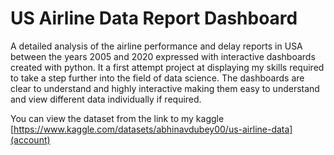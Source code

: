 # US Airline Data Report Dashboard
A detailed analysis of the airline performance and delay reports in USA between the years 2005 and 2020 expressed with interactive dashboards created with python.
It a first attempt project at displaying my skills required to take a step further into the field of data science.
The dashboards are clear to understand and highly interactive making them easy to understand and view different data individually if required.

You can view the dataset from the link to my kaggle [https://www.kaggle.com/datasets/abhinavdubey00/us-airline-data](account)
